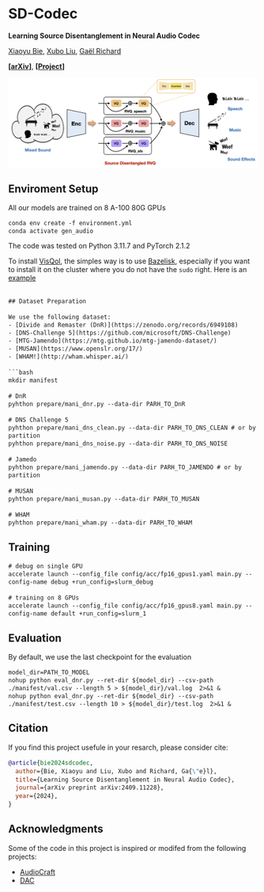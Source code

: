# SD-Codec

**Learning Source Disentanglement in Neural Audio Codec**

[Xiaoyu Bie](https://xiaoyubie1994.github.io/), [Xubo Liu](https://liuxubo717.github.io/), [Gaël Richard](https://www.telecom-paris.fr/gael-richard?l=en)

**[[arXiv](https://arxiv.org/abs/2409.11228)]**, **[[Project](https://xiaoyubie1994.github.io/sdcodec/)]**

<p align="center"> <img src='assets/pipeline.png', align="center"> </p>

## Enviroment Setup
All our models are trained on 8 A-100 80G GPUs

```
conda env create -f environment.yml
conda activate gen_audio
```

The code was tested on Python 3.11.7 and PyTorch 2.1.2

To install [VisQol](https://github.com/google/visqol), the simples way is to use [Bazelisk](https://github.com/bazelbuild/bazelisk?tab=readme-ov-file), especially if you want to install it on the cluster where you do not have the `sudo` right. 
Here is an [example](https://github.com/XiaoyuBIE1994/SDCodec/blob/main/install_visqol.md)
```

## Dataset Preparation

We use the following dataset:
- [Divide and Remaster (DnR)](https://zenodo.org/records/6949108)
- [DNS-Challenge 5](https://github.com/microsoft/DNS-Challenge)
- [MTG-Jamendo](https://mtg.github.io/mtg-jamendo-dataset/)
- [MUSAN](https://www.openslr.org/17/)
- [WHAM!](http://wham.whisper.ai/)

```bash
mkdir manifest

# DnR
pyhthon prepare/mani_dnr.py --data-dir PARH_TO_DnR

# DNS Challenge 5
pyhthon prepare/mani_dns_clean.py --data-dir PARH_TO_DNS_CLEAN # or by partition
pyhthon prepare/mani_dns_noise.py --data-dir PARH_TO_DNS_NOISE

# Jamedo
pyhthon prepare/mani_jamendo.py --data-dir PARH_TO_JAMENDO # or by partition

# MUSAN
pyhthon prepare/mani_musan.py --data-dir PARH_TO_MUSAN

# WHAM
pyhthon prepare/mani_wham.py --data-dir PARH_TO_WHAM
```

## Training
```
# debug on single GPU
accelerate launch --config_file config/acc/fp16_gpus1.yaml main.py --config-name debug +run_config=slurm_debug

# training on 8 GPUs
accelerate launch --config_file config/acc/fp16_gpus8.yaml main.py --config-name default +run_config=slurm_1
```

## Evaluation
By default, we use the last checkpoint for the evaluation
```
model_dir=PATH_TO_MODEL
nohup python eval_dnr.py --ret-dir ${model_dir} --csv-path ./manifest/val.csv --length 5 > ${model_dir}/val.log  2>&1 &
nohup python eval_dnr.py --ret-dir ${model_dir} --csv-path ./manifest/test.csv --length 10 > ${model_dir}/test.log  2>&1 &
```


## Citation
If you find this project usefule in your resarch, please consider cite:
```BibTeX
@article{bie2024sdcodec,
  author={Bie, Xiaoyu and Liu, Xubo and Richard, Ga{\"e}l},
  title={Learning Source Disentanglement in Neural Audio Codec},
  journal={arXiv preprint arXiv:2409.11228},
  year={2024},
}
```


## Acknowledgments
Some of the code in this project is inspired or modifed from the following projects:
- [AudioCraft](https://github.com/facebookresearch/audiocraft)
- [DAC](https://github.com/descriptinc/descript-audio-codec)
